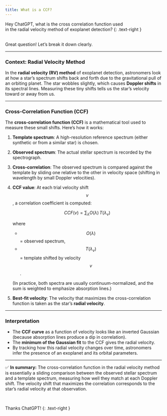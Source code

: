 ```yaml
---
title: What is a CCF?
---
```


Hey ChatGPT, what is the cross correlation function used  
in the radial velocity method of exoplanet detection?
{: .text-right }

<br/>
Great question! Let’s break it down clearly.

---

### Context: Radial Velocity Method

In the **radial velocity (RV) method** of exoplanet detection, astronomers look at how a star’s spectrum shifts back and forth due to the gravitational pull of an orbiting planet. The star wobbles slightly, which causes **Doppler shifts** in its spectral lines. Measuring these tiny shifts tells us the star’s velocity toward or away from us.

---

### Cross-Correlation Function (CCF)

The **cross-correlation function (CCF)** is a mathematical tool used to measure these small shifts. Here’s how it works:

1. **Template spectrum**: A high-resolution reference spectrum (either synthetic or from a similar star) is chosen.

2. **Observed spectrum**: The actual stellar spectrum is recorded by the spectrograph.

3. **Cross-correlation**: The observed spectrum is compared against the template by sliding one relative to the other in velocity space (shifting in wavelength by small Doppler velocities).

4. **CCF value**: At each trial velocity shift $$v$$, a correlation coefficient is computed:

   $$ CCF(v) = \sum_{\lambda} O(\lambda) \, T(\lambda_v) $$

   where

   * $$O(\lambda)$$ = observed spectrum,
   * $$T(\lambda_v)$$ = template shifted by velocity $$v$$.

   (In practice, both spectra are usually continuum-normalized, and the sum is weighted to emphasize absorption lines.)

5. **Best-fit velocity**: The velocity that maximizes the cross-correlation function is taken as the star’s **radial velocity**.

---

### Interpretation

* The **CCF curve** as a function of velocity looks like an inverted Gaussian (because absorption lines produce a dip in correlation).
* The **minimum of the Gaussian fit** to the CCF gives the radial velocity.
* By tracking how this radial velocity changes over time, astronomers infer the presence of an exoplanet and its orbital parameters.

---

✅ **In summary:**
The cross-correlation function in the radial velocity method is essentially a sliding comparison between the observed stellar spectrum and a template spectrum, measuring how well they match at each Doppler shift. The velocity shift that maximizes the correlation corresponds to the star’s radial velocity at that observation.


<br>

Thanks ChatGPT!
{: .text-right }


<script id="MathJax-script" async src="https://cdn.jsdelivr.net/npm/mathjax@4/tex-mml-chtml.js"></script>

